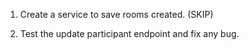1. Create a service to save rooms created. (SKIP)

2. Test the update participant endpoint and fix any bug.



